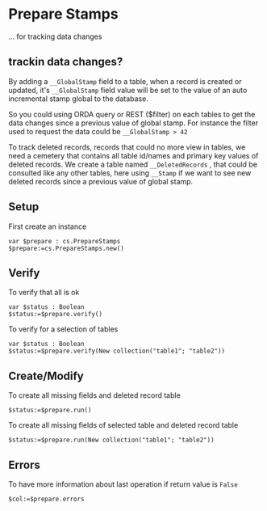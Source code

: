 # Prepare Stamps

... for tracking data changes

## trackin data changes?

By adding a `__GlobalStamp` field to a table, when a record is created or updated, it's `__GlobalStamp` field value will be set to the value of an auto incremental stamp global to the database.

So you could using ORDA query or REST ($filter) on each tables to get the data changes since a previous value of global stamp.
For instance the filter used to request the data could be `__GlobalStamp > 42`

To track deleted records, records that could no more view in tables, we need a cemetery that contains all table id/names and primary key values of deleted records.
We create a table named `__DeletedRecords` , that could be consulted like any other tables, here using `__Stamp` if we want to see new deleted records since a previous value of global stamp.

## Setup
 First create an instance 

```4d
var $prepare : cs.PrepareStamps
$prepare:=cs.PrepareStamps.new()
```

## Verify

To verify that all is ok

```4d
var $status : Boolean
$status:=$prepare.verify()
```

To verify for a selection of tables

```4d
var $status : Boolean
$status:=$prepare.verify(New collection("table1"; "table2"))
```

## Create/Modify

To create all missing fields and deleted record table

```4d
$status:=$prepare.run()
```

To create all missing fields of selected table and deleted record table

```4d
$status:=$prepare.run(New collection("table1"; "table2"))
```

## Errors

To have more information about last operation if return value is `False`

```4d
$col:=$prepare.errors
```
